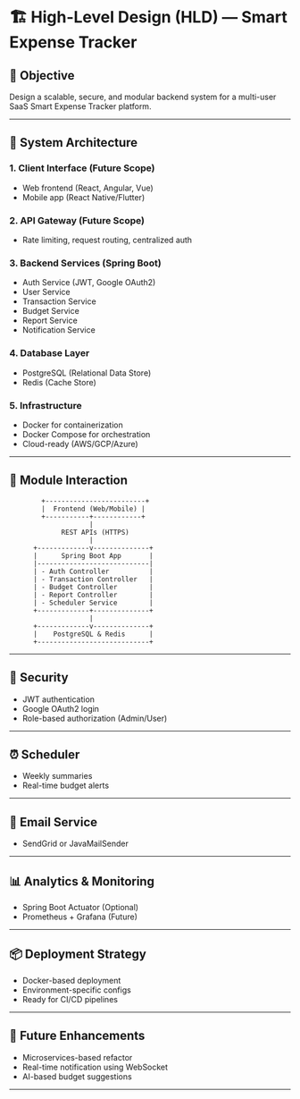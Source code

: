 # 🏗 High-Level Design (HLD) — Smart Expense Tracker

## 🎯 Objective

Design a scalable, secure, and modular backend system for a multi-user SaaS Smart Expense Tracker platform.

---

## 🧱 System Architecture

### 1. **Client Interface (Future Scope)**

* Web frontend (React, Angular, Vue)
* Mobile app (React Native/Flutter)

### 2. **API Gateway (Future Scope)**

* Rate limiting, request routing, centralized auth

### 3. **Backend Services (Spring Boot)**

* Auth Service (JWT, Google OAuth2)
* User Service
* Transaction Service
* Budget Service
* Report Service
* Notification Service

### 4. **Database Layer**

* PostgreSQL (Relational Data Store)
* Redis (Cache Store)

### 5. **Infrastructure**

* Docker for containerization
* Docker Compose for orchestration
* Cloud-ready (AWS/GCP/Azure)

---

## 🧩 Module Interaction

```plaintext
        +-------------------------+
        |  Frontend (Web/Mobile) |
        +-----------+------------+
                    |
             REST APIs (HTTPS)
                    |
      +-------------v--------------+
      |      Spring Boot App       |
      |----------------------------|
      | - Auth Controller          |
      | - Transaction Controller   |
      | - Budget Controller        |
      | - Report Controller        |
      | - Scheduler Service        |
      +-------------+--------------+
                    |
      +-------------v--------------+
      |    PostgreSQL & Redis      |
      +----------------------------+
```

---

## 🔐 Security

* JWT authentication
* Google OAuth2 login
* Role-based authorization (Admin/User)

---

## ⏰ Scheduler

* Weekly summaries
* Real-time budget alerts

---

## 📧 Email Service

* SendGrid or JavaMailSender

---

## 📊 Analytics & Monitoring

* Spring Boot Actuator (Optional)
* Prometheus + Grafana (Future)

---

## 📦 Deployment Strategy

* Docker-based deployment
* Environment-specific configs
* Ready for CI/CD pipelines

---

## 🔮 Future Enhancements

* Microservices-based refactor
* Real-time notification using WebSocket
* AI-based budget suggestions

---
